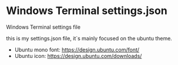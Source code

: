 # Windows Terminal settings.json
Windows Terminal settings file

this is my settings.json file, it`s mainly focused on the ubuntu theme. 
- Ubuntu mono font: https://design.ubuntu.com/font/
- Ubuntu icon: https://design.ubuntu.com/downloads/
